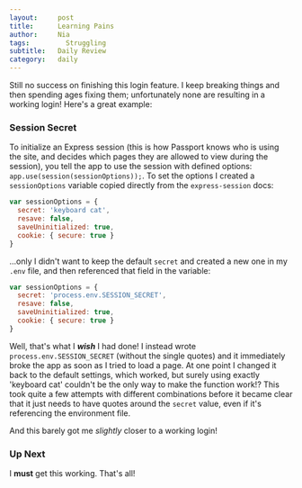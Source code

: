 ```yaml
---
layout:     post
title:      Learning Pains
author:     Nia
tags: 		  Struggling
subtitle:  	Daily Review
category:   daily
---
```


Still no success on finishing this login feature. I keep breaking things and then spending ages fixing them; unfortunately none are resulting in a working login! Here's a great example:

### Session Secret

To initialize an Express session (this is how Passport knows who is using the site, and decides which pages they are allowed to view during the session), you tell the app to use the session with defined options: `app.use(session(sessionOptions));`. To set the options I created a `sessionOptions` variable copied directly from the `express-session` docs:
```javascript
var sessionOptions = {
  secret: 'keyboard cat',
  resave: false,
  saveUninitialized: true,
  cookie: { secure: true }
}
```

...only I didn't want to keep the default `secret` and created a new one in my `.env` file, and then referenced that field in the variable:
```javascript
var sessionOptions = {
  secret: 'process.env.SESSION_SECRET',
  resave: false,
  saveUninitialized: true,
  cookie: { secure: true }
}
```

Well, that's what I ***wish*** I had done! I instead wrote `process.env.SESSION_SECRET` (without the single quotes) and it immediately broke the app as soon as I tried to load a page. At one point I changed it back to the default settings, which worked, but surely using exactly 'keyboard cat' couldn't be the only way to make the function work!? This took quite a few attempts with different combinations before it became clear that it just needs to have quotes around the `secret` value, even if it's referencing the environment file.

And this barely got me *slightly* closer to a working login!

### Up Next

I **must** get this working. That's all!
